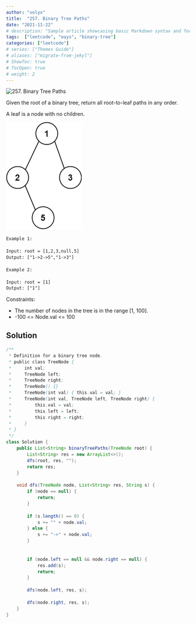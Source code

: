 ```yaml
---
author: "volyx"
title:  "257. Binary Tree Paths"
date: "2021-11-22"
# description: "Sample article showcasing basic Markdown syntax and formatting for HTML elements."
tags:  ["leetcode", "eays", "binary-tree"]
categories: ["leetcode"]
# series: ["Themes Guide"]
# aliases: ["migrate-from-jekyl"]
# ShowToc: true
# TocOpen: true
# weight: 2
---
```


![257. Binary Tree Paths](hhttps://leetcode.com/problems/binary-tree-paths/)

Given the root of a binary tree, return all root-to-leaf paths in any order.

A leaf is a node with no children.

![ex1](/images/2021-11-22-binary-tree-paths.jpg)

```txt
Example 1:

Input: root = [1,2,3,null,5]
Output: ["1->2->5","1->3"]

Example 2:

Input: root = [1]
Output: ["1"]
```

Constraints:

- The number of nodes in the tree is in the range [1, 100].
- -100 <= Node.val <= 100

## Solution

```java
/**
 * Definition for a binary tree node.
 * public class TreeNode {
 *     int val;
 *     TreeNode left;
 *     TreeNode right;
 *     TreeNode() {}
 *     TreeNode(int val) { this.val = val; }
 *     TreeNode(int val, TreeNode left, TreeNode right) {
 *         this.val = val;
 *         this.left = left;
 *         this.right = right;
 *     }
 * }
 */
class Solution {
    public List<String> binaryTreePaths(TreeNode root) {
        List<String> res = new ArrayList<>();
        dfs(root, res, "");
        return res;
    }
    
    void dfs(TreeNode node, List<String> res, String s) {
        if (node == null) {
            return;
        }
        
        if (s.length() == 0) {
            s += "" + node.val;
        } else {
            s += "->" + node.val;
        }
        
        
        if (node.left == null && node.right == null) {
            res.add(s);
            return;
        }
        
        dfs(node.left, res, s);
        
        dfs(node.right, res, s);
    }
}
```
